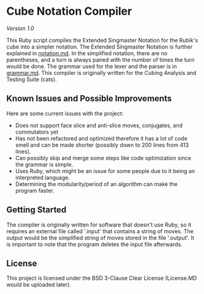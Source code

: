 # Cube Notation Compiler
*Version 1.0*

This Ruby script compiles the Extended Singmaster Notation for the Rubik's cube into a simpler notation. The Extended Singmaster Notation is further explained in [notation.md](notation.md). In the simplified notation, there are no parentheses, and a turn is always paired with the number of times the turn would be done. The grammar used for the lexer and the parser is in [grammar.md](grammar.md). This compiler is originally written for the Cubing Analysis and Testing Suite (cats).

## Known Issues and Possible Improvements
Here are some current issues with the project:
  - Does not support face slice and anti-slice moves, conjugates, and commutators yet
  - Has not been refactored and optimized therefore it has a lot of code smell and can be made shorter (possibly down to 200 lines from 413 lines).
  - Can possibly skip and merge some steps like code optimization since the grammar is simple.
  - Uses Ruby, which might be an issue for some people due to it being an interpreted language.
  - Determining the modularity/period of an algorithm can make the program faster.
  
## Getting Started
The compiler is originally written for software that doesn't use Ruby, so it requires an external file called '.input' that contains a string of moves. The output would be the simplified string of moves stored in the file '.output'. It is important to note that the program  deletes the input file afterwards. 

## License
This project is licensed under the BSD 3-Clause Clear License (License.MD would be uploaded later).
